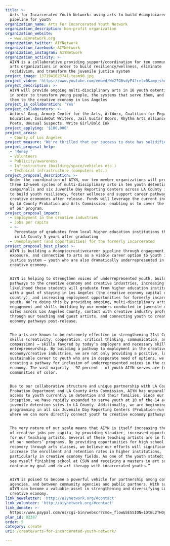```yaml
---
title: >-
  Arts for Incarcerated Youth Network: using arts to build #camptocareer
  pipeline for youth
organization_name: Arts For Incarcerated Youth Network
organization_description: Non-profit organization
organization_website:
  - www.aiynetwork.org
organization_twitter: AIYNetwork
organization_facebook: AIYNetwork
organization_instagram: AIYNetwork
organization_activity: >-
  AIYN is a collaborative providing support/coordination for ten community-based
  arts organizations in order to build resiliency/wellness, eliminate
  recidivism, and transform the juvenile justice system
project_image: 1371941023741-team90.jpg
project_video: 'https://www.youtube.com/embed/Wx27G6vdyF4?rel=0&amp;showinfo=0'
project_description: >-
  AIYN will provide ongoing multi-disciplinary arts in 16 youth detention sites
  in order to transform young people, the systems that serve them, and connect
  them to the creative economy in Los Angeles
project_is_collaboration: 'Yes'
project_collaborators: >-
  Actors' Gang, Armory Center for the Arts, ArtWorx, Coalition for Engaged
  Education, InsideOut Writers, Jail Guitar Doors, Rhythm Arts Alliance, Street
  Poets, Unusual Suspects, Write Girl/Bold Ink
project_applying: '$100,000'
project_areas:
  - County of Los Angeles
project_measure: "We're thrilled that our success to date has solidified our partnership with public agencies.  Additionally, we will use evaluation surveys to gather information from students at the beginning and conclusion of each 12-week program cycle — in order to measure success for the project. Survey feedback will help us measure:\n-\tnumber of students enrolled in classes\n-\tincrease in student social-emotional skills, as measured by pre- and post- evaluation surveys\n-\tincrease in 21st Century creative economy job skills (communication, cooperation, compassion, critical thinking, creativity) as measured by pre- and post- evaluation surveys\n-\tnumber of students continuing a pathway to creative economy careers (as measured by enrollment in internships, jobs, etc.) \n-\tnumber of Probation staff who receive hands-on arts training (systems change)\n-\tNumber of youth engaged in defining advocacy and policy priorities\n-\tNumber of AIYN members and supporters who send letters, emails, and phone calls regarding advocacy opportunities\n\nAdditionally, we have a standard list of qualitative questions for the wrap-up class to gather more open-ended student feedback.  This feedback will also inform a collective platform for advocacy, as well as helping ongoing program improvement.  \n\nWe also implement pre- and post-surveys for Probation staff, as well as for our teaching artists, to ensure constant program evaluation and improvement."
project_proposal_help:
  - 'Money '
  - Volunteers
  - Publicity/awareness
  - Infrastructure (building/space/vehicles etc.)
  - Technical infrastructure (computers etc.)
project_proposal_description: >-
  Under the coordination of AIYN, our ten member organizations will provide
  three 12-week cycles of multi-disciplinary arts in ten youth detention
  camps/halls and six Juvenile Day Reporting Centers across LA County in order
  to build youth resiliency, foster wellness and support career pathways to
  creative economies after release. Funds will leverage the current investment
  by LA County Probation and Arts Commission, enabling us to cover the full cost
  of our program.
project_proposal_impact:
  - Employment in the creative industries
  - Jobs per capita
  - >-
    Percentage of graduates from local higher education institutions that remain
    in LA County 5 years after graduating
  - Unemployment (and opportunities) for the formerly incarcerated
project_proposal_best_place: >-
  AIYN is building a #camptocreativecareer pipeline through engagement,
  exposure, and connection to arts as a viable career option to youth in the
  justice system – youth who are also dramatically underrepresented in the
  creative economy. 


  AIYN is helping to strengthen voices of underrepresented youth, building
  pathways to the creative economy and creative industries, increasing the
  likelihood these students will graduate from higher education institutions
  with a goal of staying in Los Angeles (the creative economy capital of the
  country), and increasing employment opportunities for formerly incarcerated
  youth. We’re doing this by providing ongoing, multi-disciplinary arts
  engagement and skills-building by our members conducted in juvenile detention
  sites across Los Angeles County, contact with creative industry professionals
  through our teaching and guest artists, and connecting youth to creative
  economy pathways post-release. 


  The arts are known to be extremely effective in strengthening 21st Century job
  skills (creativity, cooperation, critical thinking, communication, and
  compassion) — skills favored by today’s employers and necessary skills for
  entrepreneurship. By building a pathway to employment in the creative
  economy/creative industries, we are not only providing a positive, long-term,
  sustainable career to youth who are in desperate need of options, we are also
  creating a pathway for inclusion of underrepresented voices in the creative
  economy. The vast majority - 97 percent - of youth AIYN serves are from
  communities of color. 


  Due to our collaborative structure and unique partnership with LA County
  Probation Department and LA County Arts Commission, AIYN has unparalleled
  access to youth currently in detention and their families. Since our
  inception, we have rapidly expanded to serve youth at 10 of the 14 active
  juvenile detention sites in LA County. Additionally, we are beginning
  programming in all six Juvenile Day Reporting Centers (Probation-run schools)
  where we can more directly connect youth to creative economy pathways.


  The very nature of our scale means that AIYN is itself increasing the number
  of creative jobs per capita, by providing steadier, increased opportunities
  for our teaching artists. Several of these teaching artists are in fact alum
  of our members’ programs. By providing opportunities for high school credit
  recovery through arts classes, we believe our efforts will significantly
  increase the enrollment and retention rates in higher institutions,
  particularly in creative economy fields. As one of the youth stated: “[Now] I
  see myself finishing school at CSUN and receiving a masters in art so I can
  continue my goal and do art therapy with incarcerated youths.”


  AIYN is poised to become a powerful vehicle for partnership among community
  agencies, and between community agencies and public partners. With support,
  AIYN can become a valuable asset in strengthening and diversifying LA's
  creative economy.
link_newsletter: 'http://aiynetwork.org/#contact'
link_volunteer: 'http://aiynetwork.org/#contact'
link_donate: >-
  https://www.paypal.com/us/cgi-bin/webscr?cmd=_flow&SESSION=1DtBL2THOgszCOTyCi5AUmfhuJpThmG7fJYOFj9QAoqv4xFRc5AifiRrmTy&dispatch=5885d80a13c0db1f8e263663d3faee8d4fe1dd75ca3bd4f11d72275b28239088
plan_id: 82387
order: 5
category: create
uri: /create/arts-for-incarcerated-youth-network/

---
```

